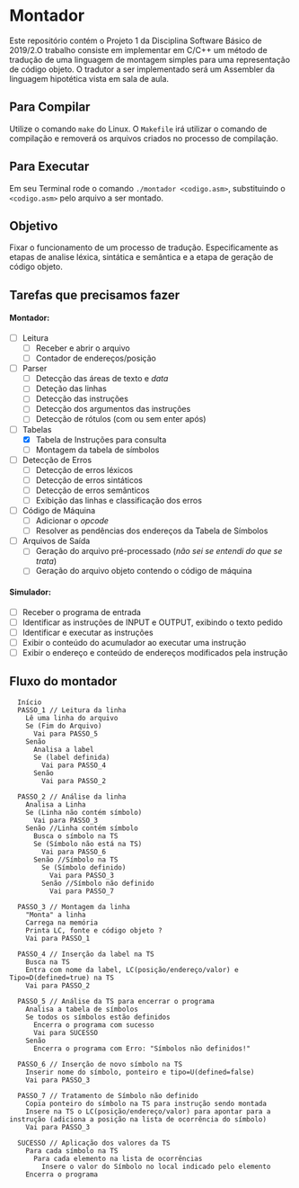 # Montador

Este repositório contém o Projeto 1 da Disciplina Software Básico de 2019/2.O trabalho consiste em implementar em C/C++ um método de tradução de uma
linguagem de montagem simples para uma representação de código objeto. O tradutor
a ser implementado será um Assembler da linguagem hipotética vista em sala de aula.

## Para Compilar

Utilize o comando `make` do Linux. O `Makefile` irá utilizar o
comando de compilação e removerá os arquivos criados no processo de compilação.

## Para Executar

Em seu Terminal rode o comando `./montador <codigo.asm>`, substituindo o `<codigo.asm>` pelo arquivo a ser montado.

## Objetivo

Fixar o funcionamento de um processo de tradução. Especificamente as etapas
de analise léxica, sintática e semântica e a etapa de geração de código objeto.

## Tarefas que precisamos fazer

#### Montador:

- [ ] Leitura
  - [ ] Receber e abrir o arquivo
  - [ ] Contador de endereços/posição
- [ ] Parser
  - [ ] Detecção das áreas de texto e _data_
  - [ ] Deteção das linhas
  - [ ] Detecção das instruções
  - [ ] Detecção dos argumentos das instruções
  - [ ] Detecção de rótulos (com ou sem enter após)
- [ ] Tabelas
  - [x] Tabela de Instruções para consulta
  - [ ] Montagem da tabela de símbolos
- [ ] Detecção de Erros
  - [ ] Detecção de erros léxicos
  - [ ] Detecção de erros sintáticos
  - [ ] Detecção de erros semânticos
  - [ ] Exibição das linhas e classificação dos erros
- [ ] Código de Máquina
  - [ ] Adicionar o _opcode_
  - [ ] Resolver as pendências dos endereços da Tabela de Símbolos
- [ ] Arquivos de Saída
  - [ ] Geração do arquivo pré-processado (_não sei se entendi do que se trata_)
  - [ ] Geração do arquivo objeto contendo o código de máquina

#### Simulador:

- [ ] Receber o programa de entrada
- [ ] Identificar as instruções de INPUT e OUTPUT, exibindo o texto pedido
- [ ] Identificar e executar as instruções
- [ ] Exibir o conteúdo do acumulador ao executar uma instrução
- [ ] Exibir o endereço e conteúdo de endereços modificados pela instrução

## Fluxo do montador

```
  Início
  PASSO_1 // Leitura da linha
    Lê uma linha do arquivo
    Se (Fim do Arquivo)
      Vai para PASSO_5
    Senão
      Analisa a label
      Se (label definida)
        Vai para PASSO_4
      Senão
        Vai para PASSO_2

  PASSO_2 // Análise da linha
    Analisa a Linha
    Se (Linha não contém símbolo)
      Vai para PASSO_3
    Senão //Linha contém símbolo
      Busca o símbolo na TS
      Se (Símbolo não está na TS)
        Vai para PASSO_6
      Senão //Símbolo na TS
        Se (Símbolo definido)
          Vai para PASSO_3
        Senão //Símbolo não definido
          Vai para PASSO_7

  PASSO_3 // Montagem da linha
    "Monta" a linha
    Carrega na memória
    Printa LC, fonte e código objeto ?
    Vai para PASSO_1

  PASSO_4 // Inserção da label na TS
    Busca na TS
    Entra com nome da label, LC(posição/endereço/valor) e Tipo=D(defined=true) na TS
    Vai para PASSO_2

  PASSO_5 // Análise da TS para encerrar o programa
    Analisa a tabela de símbolos
    Se todos os símbolos estão definidos
      Encerra o programa com sucesso
      Vai para SUCESSO
    Senão
      Encerra o programa com Erro: "Símbolos não definidos!"

  PASSO_6 // Inserção de novo símbolo na TS
    Inserir nome do símbolo, ponteiro e tipo=U(defined=false)
    Vai para PASSO_3

  PASSO_7 // Tratamento de Símbolo não definido
    Copia ponteiro do símbolo na TS para instrução sendo montada
    Insere na TS o LC(posição/endereço/valor) para apontar para a instrução (adiciona a posição na lista de ocorrência do símbolo)
    Vai para PASSO_3

  SUCESSO // Aplicação dos valores da TS
    Para cada símbolo na TS
      Para cada elemento na lista de ocorrências
        Insere o valor do Símbolo no local indicado pelo elemento
    Encerra o programa
```
